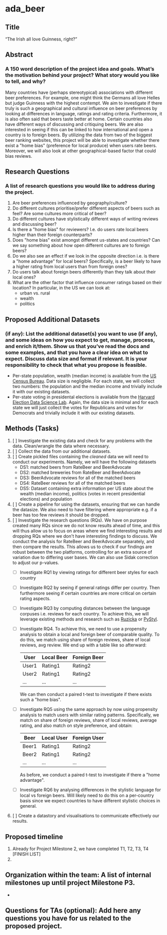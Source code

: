 # ada_beer

## Title
“The Irish all love Guinness, right?”

## Abstract
### A 150 word description of the project idea and goals. What’s the motivation behind your project? What story would you like to tell, and why?
Many countries have (perhaps stereotypical) associations with different beer preferences. For example, one might think the Germans all love Helles but judge Guinness with the highest contempt. We aim to investigate if there truly is such a geographical and cultural influence on beer preferences by looking at differences in language, ratings and rating criteria. Furthermore, it is also often said that beers taste better at home. Certain countries also have different ways of discussing and critiquing beers. We are also interested in seeing if this can be linked to how international and open a country is to foreign beers. By utilizing the data from two of the biggest beer ranking websites, this project will be able to investigate whether there exist a "home bias" (preference for local produce) when users rate beers. Moreover, we will also look at other geographical-based factor that could bias reviews.

<!-- Why ? How?


Since geographical data is available for both breweries and users, it should be possible to test  whether there is substantive geographical variation in beer preferences and in the type of language used in reviews. It would be very interesting to test rural vs urban differences by incorporating census data e.g. US census data https://data.census.gov/cedsci/. This immediately lends itself to further extensions with other variables of interest e.g. one can investigate the relationship with political leanings, average wealth, alcohol laws etc. -->

## Research Questions
### A list of research questions you would like to address during the project.
1. Are beer preferences influenced by geography/culture?
2. Do different cultures prioritise/prefer different aspects of beers such as feel? Are some cultures more critical of beer?
3. Do different cultures have stylistically different ways of writing reviews and discussing beer?
4. Is there a "home bias" for reviewers? I.e. do users rate local beers higher than their foreign counterparts?
5. Does "home bias" exist amongst different us-states and countries? Can we say something about how open different cultures are to foreign beers?
6. Do we also see an effect if we look in the opposite direction i.e. is there a "home advantage" for local beers? Specifically, is a beer likely to have a higher rating from local users than from foreign ones?
7. Do users talk about foreign beers differently than they talk about their local ones?
8. What are the other factor that influence consumer ratings based on their location? In particular, in the US we can look at:
    - urban vs. rural
    - wealth
    - politics

## Proposed Additional Datasets
### (if any): List the additional dataset(s) you want to use (if any), and some ideas on how you expect to get, manage, process, and enrich it/them. Show us that you’ve read the docs and some examples, and that you have a clear idea on what to expect. Discuss data size and format if relevant. It is your responsibility to check that what you propose is feasible.
- Per-state population, wealth (median income) is available from the [US Census Bureau](https://data.census.gov/cedsci/). Data size is negligible. For each state, we will collect two numbers: the population and the median income and trivially include it with our existing datasets.
- Per-state voting in presidental elections is available from the [Harvard Election Data Science Lab](https://dataverse.harvard.edu/dataset.xhtml?persistentId=doi:10.7910/DVN/42MVDX). Again, the data size is minimal and for each state we will just collect the votes for Republicans and votes for Democrats and trivially include it with our existing datasets.

## Methods (Tasks)
1. [ ] Investigate the existing data and check for any problems with the data. Clean/wrangle the data where necessary.
2. [ ] Collect the data from our additional datasets.
3. [ ] Create pickled files containing the _cleaned_ data we will need to conduct our experiments. Namely, we will have the following datasets
    - DS1: matched beers from RateBeer and BeerAdvocate
    - DS2: matched breweries from RateBeer and BeerAdvocate
    - DS3: BeerAdvocate reviews for all of the matched beers
    - DS4: RateBeer reviews for all of the matched beers
    - DS5: Dataset containing extra information per US state about the wealth (median income), politics (votes in recent presidential elections) and population
4. [ ] Create a pipeline for using the datasets, ensuring that we can handle the datasize. We also need to have filtering where appropriate e.g. if a beer has too few reviews it should be dropped.
5. [ ] Investigate the research questions (RQs). We have on purpose created many RQs since we do not know results ahead of time, and this will thus allow us to focus on areas where we find interesting results and dropping RQs where we don't have interesting findings to discuss. We conduct the analysis for RateBeer and BeerAdvocate separately, and then compare the results. This allows us to check if our findings are robust between the two platforms, controlling for an extra source of variation due to differing user bases. We can also use Sidak correction to adjust our p-values.
    - [ ] Investigate RQ1 by viewing ratings for different beer styles for each country
    - [ ] Investigate RQ2 by seeing if general ratings differ per country. Then furthermore seeing if certain countries are more critical on certain rating aspects.
    - [ ] Investigate RQ3 by computing distances between the language corpuses i.e. reviews for each country. To achieve this, we will leverage existing methods and research such as [Ruzicka](https://github.com/mikekestemont/ruzicka) or [PyStyl](https://github.com/mikekestemont/pystyl).
    - [ ] Investigate RQ4. To achieve this, we need to use a propensity analysis to obtain a local and foreign beer of comparable quality. To do this, we match using share of foreign reviews, share of local reviews, avg review. We end up with a table like so afterward:

        | User | Local Beer | Foreign Beer |
        | --- | --- | --- |
        | User1 | Rating1 | Rating2 |
        | User2 | Rating1 | Rating2 |
        | ... | ... | ... |
        
        We can then conduct a paired t-test to investigate if there exists such a "home bias".
    - [ ] Investigate RQ5 using the same approach by now using propensity analysis to match users with similar rating patterns. Specifically, we match on share of foreign reviews, share of local reviews, average rating, and also match on style preference, and obtain:

        | Beer | Local User | Foreign User |
        | --- | --- | --- |
        | Beer1 | Rating1 | Rating2 |
        | Beer2 | Rating1 | Rating2 |
        | ... | ... | ... |

        As before, we conduct a paired t-test to investigate if there a "home advantage".
    - [ ] Investigate RQ6 by analysing differences in the stylistic language for local vs foreign beers. Will likely need to do this on a per-country basis since we expect countries to have different stylistic choices in general.
6. [ ] Create a datastory and visualisations to communicate effectively our results.
        

## Proposed timeline
1. Already for Project Milestone 2, we have completed T1, T2, T3, T4 [FINISH LIST]
2. 

## Organization within the team: A list of internal milestones up until project Milestone P3.
- 

## Questions for TAs (optional): Add here any questions you have for us related to the proposed project.
